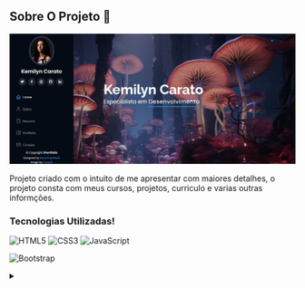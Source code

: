 ## Sobre O Projeto 👾

<img src="assets/img/perfil.jpeg" alt="">

<br/>
<p>Projeto criado com o intuito de me apresentar com maiores detalhes, o projeto consta com meus cursos, projetos, curriculo e varias outras informções.</p>

<h3 >Tecnologias Utilizadas!</h3>


![HTML5](https://img.shields.io/badge/HTML5-E34F26?style=for-the-badge&logo=html5&logoColor=white)
![CSS3](https://img.shields.io/badge/CSS3-1572B6?style=for-the-badge&logo=css3&logoColor=white)
![JavaScript](https://img.shields.io/badge/JavaScript-F7DF1E?style=for-the-badge&logo=javascript&logoColor=black)

![Bootstrap](https://img.shields.io/badge/-boostrap-0D1117?style=for-the-badge&logo=bootstrap&labelColor=0D1117)


<details align="left">
  <summary></summary> 

  - <a href="https://www.freepik.com/free-ai-image/magenta-nature-mystical-landscape_58597625.htm#position=14">Image by freepik</a>

  - Template Name: iPortfolio <a href="https://bootstrapmade.com/iportfolio-bootstrap-portfolio-websites-template/">Author: BootstrapMade.com</a>  
License: https://bootstrapmade.com/license/
 
  <div align="right">Feito com carinho 💜 por <a href="https://github.com/elidianaandrade">Kemilyn.</a></div>

</details>
